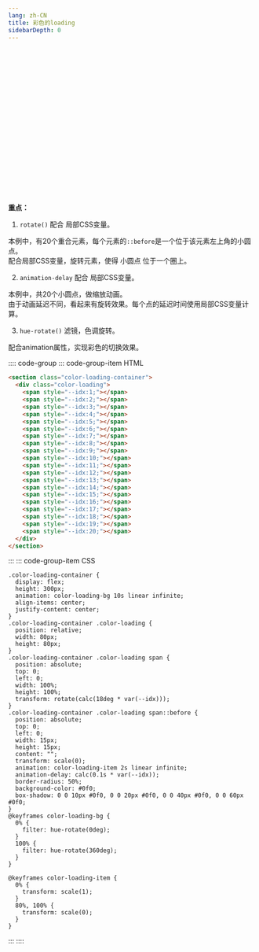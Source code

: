 ```yaml
---
lang: zh-CN
title: 彩色的loading
sidebarDepth: 0
---
```


<section class="color-loading-container">
  <div class="color-loading">
    <span style="--idx:1;"></span>
    <span style="--idx:2;"></span>
    <span style="--idx:3;"></span>
    <span style="--idx:4;"></span>
    <span style="--idx:5;"></span>
    <span style="--idx:6;"></span>
    <span style="--idx:7;"></span>
    <span style="--idx:8;"></span>
    <span style="--idx:9;"></span>
    <span style="--idx:10;"></span>
    <span style="--idx:11;"></span>
    <span style="--idx:12;"></span>
    <span style="--idx:13;"></span>
    <span style="--idx:14;"></span>
    <span style="--idx:15;"></span>
    <span style="--idx:16;"></span>
    <span style="--idx:17;"></span>
    <span style="--idx:18;"></span>
    <span style="--idx:19;"></span>
    <span style="--idx:20;"></span>
  </div>
</section>

**重点：**

1. `rotate()` 配合 局部CSS变量。

本例中，有20个重合元素，每个元素的`::before`是一个位于该元素左上角的小圆点。  
配合局部CSS变量，旋转元素，使得 小圆点 位于一个圈上。

2. `animation-delay` 配合 局部CSS变量。

本例中，共20个小圆点，做缩放动画。  
由于动画延迟不同，看起来有旋转效果。每个点的延迟时间使用局部CSS变量计算。

3. `hue-rotate()` 滤镜，色调旋转。

配合animation属性，实现彩色的切换效果。


:::: code-group
::: code-group-item HTML
```html
<section class="color-loading-container">
  <div class="color-loading">
    <span style="--idx:1;"></span>
    <span style="--idx:2;"></span>
    <span style="--idx:3;"></span>
    <span style="--idx:4;"></span>
    <span style="--idx:5;"></span>
    <span style="--idx:6;"></span>
    <span style="--idx:7;"></span>
    <span style="--idx:8;"></span>
    <span style="--idx:9;"></span>
    <span style="--idx:10;"></span>
    <span style="--idx:11;"></span>
    <span style="--idx:12;"></span>
    <span style="--idx:13;"></span>
    <span style="--idx:14;"></span>
    <span style="--idx:15;"></span>
    <span style="--idx:16;"></span>
    <span style="--idx:17;"></span>
    <span style="--idx:18;"></span>
    <span style="--idx:19;"></span>
    <span style="--idx:20;"></span>
  </div>
</section>
```
:::
::: code-group-item CSS
```css{19,30,111,115}
.color-loading-container {
  display: flex;
  height: 300px;
  animation: color-loading-bg 10s linear infinite;
  align-items: center;
  justify-content: center;
}
.color-loading-container .color-loading {
  position: relative;
  width: 80px;
  height: 80px;
}
.color-loading-container .color-loading span {
  position: absolute;
  top: 0;
  left: 0;
  width: 100%;
  height: 100%;
  transform: rotate(calc(18deg * var(--idx)));
}
.color-loading-container .color-loading span::before {
  position: absolute;
  top: 0;
  left: 0;
  width: 15px;
  height: 15px;
  content: "";
  transform: scale(0);
  animation: color-loading-item 2s linear infinite;
  animation-delay: calc(0.1s * var(--idx));
  border-radius: 50%;
  background-color: #0f0;
  box-shadow: 0 0 10px #0f0, 0 0 20px #0f0, 0 0 40px #0f0, 0 0 60px #0f0;
}
@keyframes color-loading-bg {
  0% {
    filter: hue-rotate(0deg);
  }
  100% {
    filter: hue-rotate(360deg);
  }
}

@keyframes color-loading-item {
  0% {
    transform: scale(1);
  }
  80%, 100% {
    transform: scale(0);
  }
}
```
:::
::::


<style scoped>
.color-loading-container {
  display: flex;
  height: 300px;
  animation: color-loading-bg 10s linear infinite;
  align-items: center;
  justify-content: center;
}
.color-loading-container .color-loading {
  position: relative;
  width: 80px;
  height: 80px;
}
.color-loading-container .color-loading span {
  position: absolute;
  top: 0;
  left: 0;
  width: 100%;
  height: 100%;
  transform: rotate(calc(18deg * var(--idx)));
}
.color-loading-container .color-loading span::before {
  position: absolute;
  top: 0;
  left: 0;
  width: 15px;
  height: 15px;
  content: "";
  transform: scale(0);
  animation: color-loading-item 2s linear infinite;
  animation-delay: calc(0.1s * var(--idx));
  border-radius: 50%;
  background-color: #0f0;
  box-shadow: 0 0 10px #0f0, 0 0 20px #0f0, 0 0 40px #0f0, 0 0 60px #0f0;
}
</style>